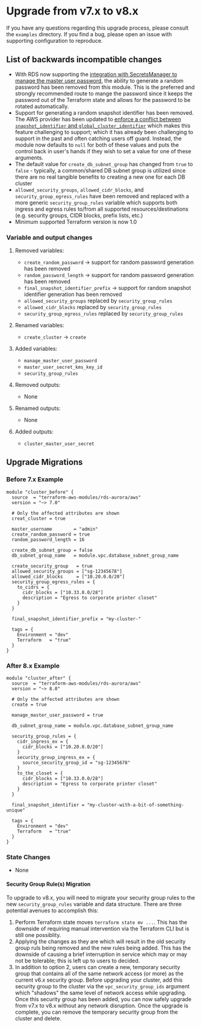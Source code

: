 # Upgrade from v7.x to v8.x

If you have any questions regarding this upgrade process, please consult the `examples` directory.
If you find a bug, please open an issue with supporting configuration to reproduce.

## List of backwards incompatible changes

- With RDS now supporting the [integration with SecretsManager to manage the master user password](https://aws.amazon.com/about-aws/whats-new/2022/12/amazon-rds-integration-aws-secrets-manager/), the ability to generate a random password has been removed from this module. This is the preferred and strongly recommended route to mange the password since it keeps the password out of the Terraform state and allows for the password to be rotated automatically.
- Support for generating a random snapshot identifier has been removed. The AWS provider has been updated to [enforce a conflict between `snapshot_identifier` and `global_cluster_identifier`](https://github.com/hashicorp/terraform-provider-aws/pull/30158)  which makes this feature challenging to support; which it has already been challenging to support in the past and often catching users off guard. Instead, the module now defaults to `null` for both of these values and puts the control back in user's hands if they wish to set a value for one of these arguments.
- The default value for `create_db_subnet_group` has changed from `true` to `false` - typically, a common/shared DB subnet group is utilized since there are no real tangible benefits to creating a new one for each DB cluster
- `allowed_security_groups`, `allowed_cidr_blocks`, and `security_group_egress_rules` have been removed and replaced with a more generic `security_group_rules` variable which supports both ingress and egress rules to/from all supported resources/destinations (e.g. security groups, CIDR blocks, prefix lists, etc.)
- Minimum supported Terraform version is now 1.0

### Variable and output changes

1. Removed variables:

    - `create_random_password` -> support for random password generation has been removed
    - `random_password_length` -> support for random password generation has been removed
    - `final_snapshot_identifier_prefix` -> support for random snapshot identifier generation has been removed
    - `allowed_security_groups` replaced by `security_group_rules`
    - `allowed_cidr_blocks` replaced by `security_group_rules`
    - `security_group_egress_rules` replaced by `security_group_rules`

2. Renamed variables:

    - `create_cluster` -> `create`

3. Added variables:

    - `manage_master_user_password`
    - `master_user_secret_kms_key_id`
    - `security_group_rules`

4. Removed outputs:

    - None

5. Renamed outputs:

    - None

6. Added outputs:

    - `cluster_master_user_secret`

## Upgrade Migrations

### Before 7.x Example

```hcl
module "cluster_before" {
  source  = "terraform-aws-modules/rds-aurora/aws"
  version = "~> 7.0"

  # Only the affected attributes are shown
  creat_cluster = true

  master_username        = "admin"
  create_random_password = true
  random_password_length = 16

  create_db_subnet_group = false
  db_subnet_group_name   = module.vpc.database_subnet_group_name

  create_security_group   = true
  allowed_security_groups = ["sg-12345678"]
  allowed_cidr_blocks     = ["10.20.0.0/20"]
  security_group_egress_rules = {
    to_cidrs = {
      cidr_blocks = ["10.33.0.0/28"]
      description = "Egress to corporate printer closet"
    }
  }

  final_snapshot_identifier_prefix = "my-cluster-"

  tags = {
    Environment = "dev"
    Terraform   = "true"
  }
}
```

### After 8.x Example

```hcl
module "cluster_after" {
  source  = "terraform-aws-modules/rds-aurora/aws"
  version = "~> 8.0"

  # Only the affected attributes are shown
  create = true

  manage_master_user_password = true

  db_subnet_group_name = module.vpc.database_subnet_group_name

  security_group_rules = {
    cidr_ingress_ex = {
      cidr_blocks = ["10.20.0.0/20"]
    }
    security_group_ingress_ex = {
      source_security_group_id = "sg-12345678"
    }
    to_the_closet = {
      cidr_blocks = ["10.33.0.0/28"]
      description = "Egress to corporate printer closet"
    }
  }

  final_snapshot_identifier = "my-cluster-with-a-bit-of-something-unique"

  tags = {
    Environment = "dev"
    Terraform   = "true"
  }
}
```

### State Changes

- None

#### Security Group Rule(s) Migration

To upgrade to v8.x, you will need to migrate your security group rules to the new `security_group_rules` variable and data structure. There are three potential avenues to accomplish this:

1. Perform Terraform state moves `terraform state mv ...`. This has the downside of requiring manual intervention via the Terraform CLI but is still one possiblity.
2. Applying the changes as they are which will result in the old security group ruls being removed and the new rules being added. This has the downside of causing a brief interruption in service which may or may not be tolerable; this is left up to users to decided.
3. In addition to option 2, users can create a new, temporary security group that contains all of the same network access (or more) as the current v6.x security group. Before upgrading your cluster, add this security group to the cluster via the `vpc_security_group_ids` argument which "shadows" the same level of network access while upgrading. Once this security group has been added, you can now safely upgrade from v7.x to v8.x without any network disruption. Once the upgrade is complete, you can remove the temporary security group from the cluster and delete.
